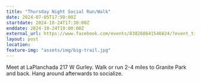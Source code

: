 ```yaml
---
title: "Thursday Night Social Run/Walk"
date: 2024-07-05T17:50:00Z
startdate: 2024-10-24T17:30:00Z
enddate: 2024-10-24T19:00:00Z
external_url: https://www.facebook.com/events/838268641546824/?event_time_id=838268694880152
layout: post
location: 
feature-img: "assets/img/big-trail.jpg"
---
```


Meet at LaPlanchada 217 W Gurley. Walk or run 2-4 miles to Granite Park and back. Hang around afterwards to socialize. <br>
  <br>
  
